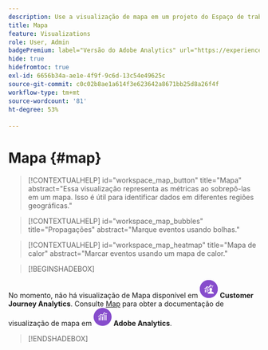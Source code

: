 ```yaml
---
description: Use a visualização de mapa em um projeto do Espaço de trabalho.
title: Mapa
feature: Visualizations
role: User, Admin
badgePremium: label="Versão do Adobe Analytics" url="https://experienceleague.adobe.com/docs/analytics/analyze/analysis-workspace/visualizations/map-visualization.html" tooltip="Selecione para ver a versão do Adobe Analytics deste artigo."
hide: true
hidefromtoc: true
exl-id: 6656b34a-ae1e-4f9f-9c6d-13c54e49625c
source-git-commit: c0c02b8ae1a614f3e623642a8671bb25d8a26f4f
workflow-type: tm+mt
source-wordcount: '81'
ht-degree: 53%

---
```


# Mapa {#map}

<!-- markdownlint-disable MD034 -->

>[!CONTEXTUALHELP]
>id="workspace_map_button"
>title="Mapa"
>abstract="Essa visualização representa as métricas ao sobrepô-las em um mapa. Isso é útil para identificar dados em diferentes regiões geográficas."

<!-- markdownlint-enable MD034 -->

<!-- markdownlint-disable MD034 -->

>[!CONTEXTUALHELP]
>id="workspace_map_bubbles"
>title="Propagações"
>abstract="Marque eventos usando bolhas."

<!-- markdownlint-enable MD034 -->

<!-- markdownlint-disable MD034 -->

>[!CONTEXTUALHELP]
>id="workspace_map_heatmap"
>title="Mapa de calor"
>abstract="Marcar eventos usando um mapa de calor."

<!-- markdownlint-enable MD034 -->


>[!BEGINSHADEBOX]

No momento, não há visualização de Mapa disponível em ![CustomerJourneyAnalytics](/help/assets/icons/CustomerJourneyAnalytics.svg) **Customer Journey Analytics**.
Consulte [Map](https://experienceleague.adobe.com/en/docs/analytics/analyze/analysis-workspace/visualizations/map-visualization) para obter a documentação de visualização de mapa em ![AdobeAnalytics](/help/assets/icons/AdobeAnalytics.svg) **Adobe Analytics**.

>[!ENDSHADEBOX]
